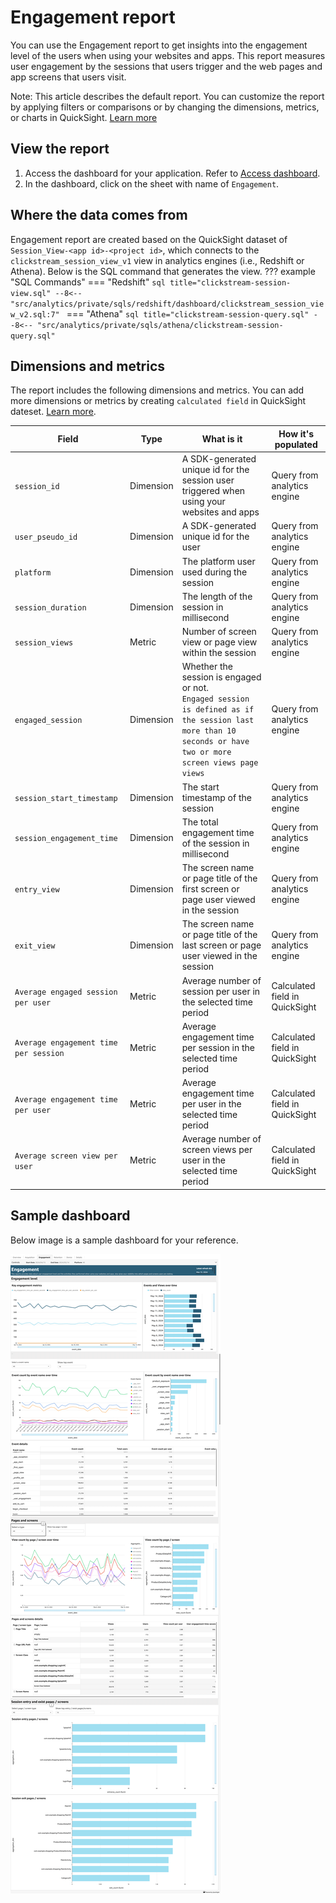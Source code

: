 # Engagement report
You can use the Engagement report to get insights into the engagement level of the users when using your websites and apps.  This report measures user engagement by the sessions that users trigger and the web pages and app screens that users visit.

Note: This article describes the default report. You can customize the report by applying filters or comparisons or by changing the dimensions, metrics, or charts in QuickSight. [Learn more](https://docs.aws.amazon.com/quicksight/latest/user/working-with-visuals.html)


## View the report
1. Access the dashboard for your application. Refer to [Access dashboard](index.md).
2. In the dashboard, click on the sheet with name of `Engagement`.

## Where the data comes from
Engagement report are created based on the QuickSight dataset of `Session_View-<app id>-<project id>`, which connects to the `clickstream_session_view_v1` view in analytics engines (i.e., Redshift or Athena). Below is the SQL command that generates the view.
??? example "SQL Commands"
    === "Redshift"
        ```sql title="clickstream-session-view.sql"
        --8<-- "src/analytics/private/sqls/redshift/dashboard/clickstream_session_view_v2.sql:7"
        ```
    === "Athena"
        ```sql title="clickstream-session-query.sql"
        --8<-- "src/analytics/private/sqls/athena/clickstream-session-query.sql"
        ```

## Dimensions and metrics
The report includes the following dimensions and metrics. You can add more dimensions or metrics by creating `calculated field` in QuickSight dateset. [Learn more](https://docs.aws.amazon.com/quicksight/latest/user/adding-a-calculated-field-analysis.html). 

|Field | Type| What is it | How it's populated|
|----------|---|---------|--------------------|
|`session_id`| Dimension | A SDK-generated unique id for the session user triggered when using your websites and apps | Query from analytics engine|
|`user_pseudo_id`| Dimension | A SDK-generated unique id for the user  | Query from analytics engine|
|`platform`| Dimension | The platform user used during the session  | Query from analytics engine|
|`session_duration`| Dimension | The length of the session in millisecond  | Query from analytics engine|
|`session_views`| Metric | Number of screen view or page view within the session  | Query from analytics engine|
|`engaged_session`| Dimension | Whether the session is engaged or not. </br>`Engaged session is defined as if the session last more than 10 seconds or have two or more screen views page views` | Query from analytics engine|
|`session_start_timestamp`| Dimension | The start timestamp of the session  | Query from analytics engine|
|`session_engagement_time`| Dimension | The total engagement time of the session in millisecond  | Query from analytics engine|
|`entry_view`| Dimension | The screen name or page title of the first screen or page user viewed in the session  | Query from analytics engine|
|`exit_view`| Dimension | The screen name or page title of the last screen or page user viewed in the session  | Query from analytics engine|
|`Average engaged session per user`| Metric | Average number of session per user in the selected time period  | Calculated field in QuickSight|
|`Average engagement time per session`| Metric | Average engagement time per session in the selected time period  | Calculated field in QuickSight|
|`Average engagement time per user`| Metric | Average engagement time per user in the selected time period  | Calculated field in QuickSight|
|`Average screen view per user`| Metric | Average number of screen views per user in the selected time period  | Calculated field in QuickSight|

## Sample dashboard
Below image is a sample dashboard for your reference.

![dashboard-engagement](../../images/analytics/dashboard/engagement.png)
